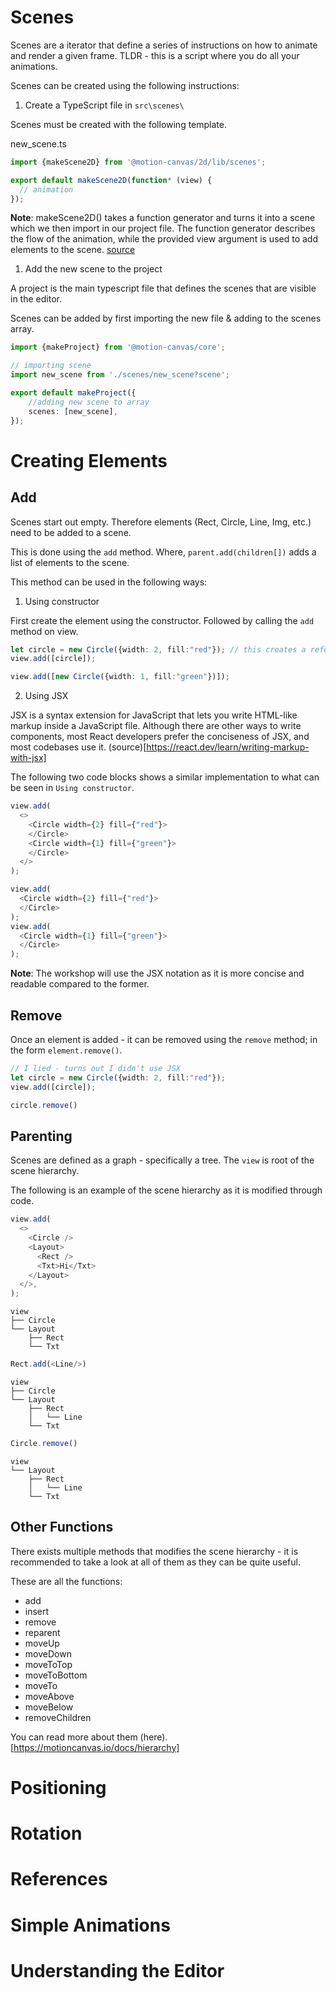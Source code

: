 # Scenes

Scenes are a iterator that define a series of instructions on how to animate and render a given frame. TLDR - this is a script where you do all your animations.

Scenes can be created using the following instructions:
1. Create a TypeScript file in `src\scenes\`

Scenes must be created with the following template.

new_scene.ts
```TypeScript
import {makeScene2D} from '@motion-canvas/2d/lib/scenes';

export default makeScene2D(function* (view) {
  // animation
});
```

**Note**:
makeScene2D() takes a function generator and turns it into a scene which we then import in our project file. The function generator describes the flow of the animation, while the provided view argument is used to add elements to the scene. [source](https://motioncanvas.io/docs/quickstart/)


1. Add the new scene to the project

A project is the main typescript file that defines the scenes that are visible in the editor.

Scenes can be added by first importing the new file & adding to the scenes array.

```TypeScript
import {makeProject} from '@motion-canvas/core';

// importing scene
import new_scene from './scenes/new_scene?scene';

export default makeProject({
    //adding new scene to array
    scenes: [new_scene],
});
```

# Creating Elements

## Add

Scenes start out empty. Therefore elements (Rect, Circle, Line, Img, etc.) need to be added to a scene.

This is done using the `add` method. Where, `parent.add(children[])` adds a list of elements to the scene.

This method can be used in the following ways:
1. Using constructor

First create the element using the constructor. Followed by calling the `add` method on view.

```TypeScript
let circle = new Circle({width: 2, fill:"red"}); // this creates a reference of the initialized element - so that it can be modified later
view.add([circle]);

view.add([new Circle({width: 1, fill:"green"})]);
```

2. Using JSX

JSX is a syntax extension for JavaScript that lets you write HTML-like markup inside a JavaScript file. Although there are other ways to write components, most React developers prefer the conciseness of JSX, and most codebases use it. (source)[https://react.dev/learn/writing-markup-with-jsx]

The following two code blocks shows a similar implementation to what can be seen in `Using constructor`.

```TypeScript
view.add(
  <>
    <Circle width={2} fill={"red"}>
    </Circle>
    <Circle width={1} fill={"green"}>
    </Circle>
  </>
);
```

```TypeScript
view.add(
  <Circle width={2} fill={"red"}>
  </Circle>
);
view.add(
  <Circle width={1} fill={"green"}>
  </Circle>
);
```

**Note**: The workshop will use the JSX notation as it is more concise and readable compared to the former.

## Remove

Once an element is added - it can be removed using the `remove` method; in the form `element.remove()`.

```TypeScript
// I lied - turns out I didn't use JSX
let circle = new Circle({width: 2, fill:"red"});
view.add([circle]);

circle.remove()
```

## Parenting

Scenes are defined as a graph - specifically a tree. The `view` is root of the scene hierarchy.

The following is an example of the scene hierarchy as it is modified through code.
```TypeScript
view.add(
  <>
    <Circle />
    <Layout>
      <Rect />
      <Txt>Hi</Txt>
    </Layout>
  </>,
);
```
```
view
├── Circle
└── Layout
    ├── Rect
    └── Txt
```

```TypeScript
Rect.add(<Line/>)
```
```
view
├── Circle
└── Layout
    ├── Rect
    │   └── Line
    └── Txt
```

```TypeScript
Circle.remove()
```
```
view
└── Layout
    ├── Rect
    │   └── Line
    └── Txt
```
## Other Functions

There exists multiple methods that modifies the scene hierarchy - it is recommended to take a look at all of them as they can be quite useful.

These are all the functions:
 - add
 - insert
 - remove
 - reparent
 - moveUp
 - moveDown
 - moveToTop
 - moveToBottom
 - moveTo
 - moveAbove
 - moveBelow
 - removeChildren

You can read more about them (here).[https://motioncanvas.io/docs/hierarchy]

# Positioning
# Rotation

# References

# Simple Animations

# Understanding the Editor